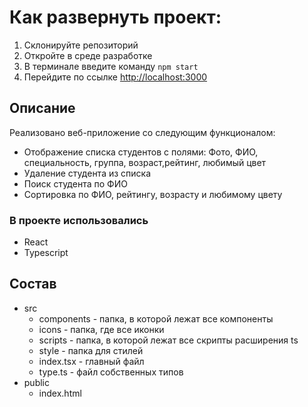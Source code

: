 # Как развернуть проект:

1. Склонируйте репозиторий
2. Откройте в среде разработке
3. В терминале введите команду `npm start`
4. Перейдите по ссылке [http://localhost:3000](http://localhost:3000)

## Описание
Реализовано веб-приложение со следующим функционалом:
- Отображение списка студентов с полями: Фото, ФИО, специальность, группа, возраст,рейтинг, любимый цвет
- Удаление студента из списка
- Поиск студента по ФИО
- Сортировка по ФИО, рейтингу, возрасту и любимому цвету

### В проекте использовались 
- React
- Typescript

## Состав
- src
  - components - папка, в которой лежат все компоненты
  - icons - папка, где все иконки
  - scripts - папка, в которой лежат все скрипты расширения ts
  - style - папка для стилей
  - index.tsx - главный файл
  - type.ts - файл собственных типов
- public
  - index.html
